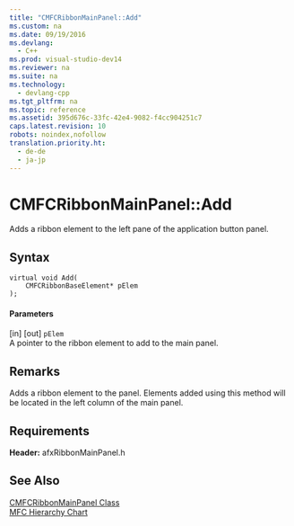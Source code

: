```yaml
---
title: "CMFCRibbonMainPanel::Add"
ms.custom: na
ms.date: 09/19/2016
ms.devlang: 
  - C++
ms.prod: visual-studio-dev14
ms.reviewer: na
ms.suite: na
ms.technology: 
  - devlang-cpp
ms.tgt_pltfrm: na
ms.topic: reference
ms.assetid: 395d676c-33fc-42e4-9082-f4cc904251c7
caps.latest.revision: 10
robots: noindex,nofollow
translation.priority.ht: 
  - de-de
  - ja-jp
---
```

# CMFCRibbonMainPanel::Add
Adds a ribbon element to the left pane of the application button panel.  
  
## Syntax  
  
```  
virtual void Add(  
    CMFCRibbonBaseElement* pElem   
);  
```  
  
#### Parameters  
 [in] [out] `pElem`  
 A pointer to the ribbon element to add to the main panel.  
  
## Remarks  
 Adds a ribbon element to the panel. Elements added using this method will be located in the left column of the main panel.  
  
## Requirements  
 **Header:** afxRibbonMainPanel.h  
  
## See Also  
 [CMFCRibbonMainPanel Class](../vs140/CMFCRibbonMainPanel-Class.md)   
 [MFC Hierarchy Chart](../vs140/Hierarchy-Chart.md)
